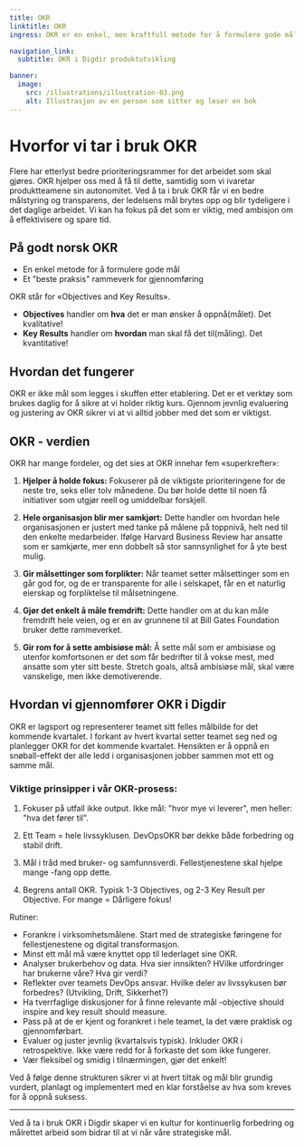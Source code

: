 ```yaml
---
title: OKR
linktitle: OKR
ingress: OKR er en enkel, men kraftfull metode for å formulere gode mål, og sikrer at vi jobber målrettet i hele organisasjonen.

navigation_link:
  subtitle: OKR i Digdir produktutvikling

banner:
  image:
    src: /illustrations/illustration-03.png
    alt: Illustrasjon av en person som sitter og leser en bok
---
```


# Hvorfor vi tar i bruk OKR

Flere har etterlyst bedre prioriteringsrammer for det arbeidet som skal gjøres. OKR hjelper oss med å få til dette, samtidig som vi ivaretar produktteamene sin autonomitet. Ved å ta i bruk OKR får vi en bedre målstyring og transparens, der ledelsens mål brytes opp og blir tydeligere i det daglige arbeidet. Vi kan ha fokus på det som er viktig, med ambisjon om å effektivisere og spare tid.

## På godt norsk OKR

- En enkel metode for å formulere gode mål
- Et "beste praksis" rammeverk for gjennomføring

OKR står for «Objectives and Key Results».

- **Objectives** handler om **hva** det er man ønsker å oppnå(målet). Det kvalitative!
- **Key Results** handler om **hvordan** man skal få det til(måling). Det kvantitative!

## Hvordan det fungerer

OKR er ikke mål som legges i skuffen etter etablering. Det er et verktøy som brukes daglig for å sikre at vi holder riktig kurs. Gjennom jevnlig evaluering og justering av OKR sikrer vi at vi alltid jobber med det som er viktigst.

## OKR - verdien

OKR har mange fordeler, og det sies at OKR innehar fem «superkrefter»:

1. **Hjelper å holde fokus:** Fokuserer på de viktigste prioriteringene for de neste tre, seks eller tolv månedene. Du bør holde dette til noen få initiativer som utgjør reell og umiddelbar forskjell.

2. **Hele organisasjon blir mer samkjørt:** Dette handler om hvordan hele organisasjonen er justert med tanke på målene på toppnivå, helt ned til den enkelte medarbeider. Ifølge Harvard Business Review har ansatte som er samkjørte, mer enn dobbelt så stor sannsynlighet for å yte best mulig.

3. **Gir målsettinger som forplikter:** Når teamet setter målsettinger som en går god for, og de er transparente for alle i selskapet, får en et naturlig eierskap og forpliktelse til målsetningene.

4. **Gjør det enkelt å måle fremdrift:** Dette handler om at du kan måle fremdrift hele veien, og er en av grunnene til at Bill Gates Foundation bruker dette rammeverket.

5. **Gir rom for å sette ambisiøse mål:** Å sette mål som er ambisiøse og utenfor komfortsonen er det som får bedrifter til å vokse mest, med ansatte som yter sitt beste. Stretch goals, altså ambisiøse mål, skal være vanskelige, men ikke demotiverende.

## Hvordan vi gjennomfører OKR i Digdir

OKR er lagsport og representerer teamet sitt felles målbilde for det kommende kvartalet. I forkant av hvert kvartal setter teamet seg ned og planlegger OKR for det kommende kvartalet. Hensikten er å oppnå en snøball-effekt der alle ledd i organisasjonen jobber sammen mot ett og samme mål.

### Viktige prinsipper i vår OKR-prosess:

  1. Fokuser på utfall ikke output. Ikke mål: "hvor mye vi leverer", men heller: "hva det fører til".
     
  2. Ett Team = hele livssyklusen. DevOpsOKR bør dekke både forbedring og stabil drift.
     
  4. Mål i tråd med bruker- og samfunnsverdi. Fellestjenestene skal hjelpe mange -fang opp dette.
     
  5. Begrens antall OKR. Typisk 1-3 Objectives, og 2-3 Key Result per Objective. For mange = Dårligere fokus!


  Rutiner:
- Forankre i virksomhetsmålene. Start med de strategiske føringene for fellestjenestene og digital transformasjon.
- Minst ett mål må være knyttet opp til lederlaget sine OKR.
- Analyser brukerbehov og data. Hva sier innsikten? HVilke utfordringer har brukerne våre? Hva gir verdi?
- Reflekter over teamets DevOps ansvar. Hvilke deler av livssykusen bør forbedres? (Utvikling, Drift, Sikkerhet?)
- Ha tverrfaglige diskusjoner for å finne relevante mål -objective should inspire and key result should measure.
- Pass på at de er kjent og forankret i hele teamet, la det være praktisk og gjennomførbart.
- Evaluer og juster jevnlig (kvartalsvis typisk). Inkluder OKR i retrospektive. Ikke være redd for å forkaste det som ikke fungerer.
- Vær fleksibel og smidig i tilnærmingen, gjør det enkelt!


Ved å følge denne strukturen sikrer vi at hvert tiltak og mål blir grundig vurdert, planlagt og implementert med en klar forståelse av hva som kreves for å oppnå suksess.

---

Ved å ta i bruk OKR i Digdir skaper vi en kultur for kontinuerlig forbedring og målrettet arbeid som bidrar til at vi når våre strategiske mål.
